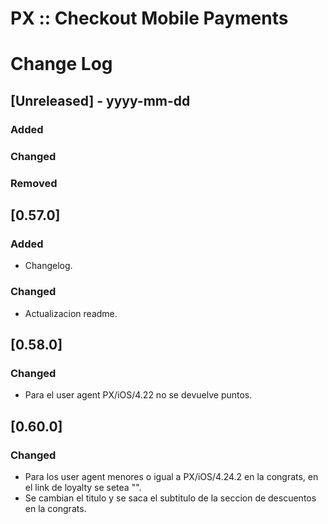 
# PX :: Checkout Mobile Payments

# Change Log

## [Unreleased] - yyyy-mm-dd

### Added

### Changed

### Removed

## [0.57.0]

### Added

- Changelog.

### Changed

- Actualizacion readme.

## [0.58.0]

### Changed

- Para el user agent PX/iOS/4.22 no se devuelve puntos.

## [0.60.0]

### Changed

- Para los user agent menores o igual a PX/iOS/4.24.2 en la congrats, en el link de loyalty se setea "".
- Se cambian el titulo y se saca el subtitulo de la seccion de descuentos en la congrats.


